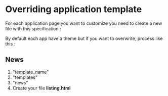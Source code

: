 # Overriding application template

For each application page you want to customize you need to create a new file with this specification : 

By default each app have a theme but if you want to overwrite, process like this : 

## News

1. "template_name"
2. "templates"
3. "news"
4. Create your file **listing.html**

